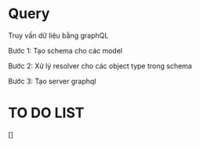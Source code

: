 # Query

Truy vấn dữ liệu bằng graphQL

Bước 1: Tạo schema cho các model

Bước 2: Xử lý resolver cho các object type trong schema

Bước 3: Tạo server graphql

# TO DO LIST

[]
